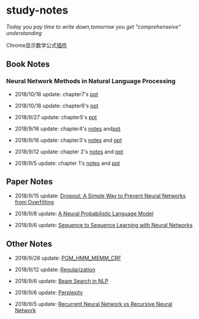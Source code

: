 
# study-notes


*Today you pay time to write down,tomorrow you get "comprehenseive" understanding*

Chrome显示数学公式[插件](https://chrome.google.com/webstore/detail/github-with-mathjax/ioemnmodlmafdkllaclgeombjnmnbima)

## Book Notes

### Neural Network Methods in Natural Language Processing

+ 2018/10/18 update: chapter7's [ppt](https://github.com/Albert-xy/study-notes/tree/master/Deep-Learning/nlp/books/Neural%20Network%20Methods%20in%20Natural%20Language%20Processing/NNMNLP_07_case_studies_of_NLP_features.pptx)

+ 2018/10/18 update: chapter6's [ppt](https://github.com/Albert-xy/study-notes/tree/master/Deep-Learning/nlp/books/Neural%20Network%20Methods%20in%20Natural%20Language%20Processing/NNMNLP_06_Features_for_textual_data.ppt)

+ 2018/9/27 update: chapter5's [ppt](https://github.com/Albert-xy/study-notes/tree/master/Deep-Learning/nlp/books/Neural%20Network%20Methods%20in%20Natural%20Language%20Processing/NNMNLP_05_Neural_Network_Training.pptx)

+ 2018/9/16 update: chapter4's [notes](https://github.com/Albert-xy/study-notes/blob/master/Deep-Learning/nlp/books/Neural%20Network%20Methods%20in%20Natural%20Language%20Processing/chapter4.md) and[ppt](
https://github.com/Albert-xy/study-notes/tree/master/Deep-Learning/nlp/books/Neural%20Network%20Methods%20in%20Natural%20Language%20Processing/NNMNLP_04_FeedForwardNeuralNetworks.pdf)

+ 2018/9/16 update: chapter3's [notes](https://github.com/Albert-xy/study-notes/blob/master/Deep-Learning/nlp/books/Neural%20Network%20Methods%20in%20Natural%20Language%20Processing/chapter3.md) and [ppt](
https://github.com/Albert-xy/study-notes/tree/master/Deep-Learning/nlp/books/Neural%20Network%20Methods%20in%20Natural%20Language%20Processing/NNMNLP_03_FromLinearModelsToMLP.pdf)

+ 2018/9/12 update: chapter 2's [notes](https://github.com/Albert-xy/study-notes/tree/master/Deep-Learning/nlp/books/Neural%20Network%20Methods%20in%20Natural%20Language%20Processing/chapter2.md)  and [ppt](
https://github.com/Albert-xy/study-notes/tree/master/Deep-Learning/nlp/books/Neural%20Network%20Methods%20in%20Natural%20Language%20Processing/NNMNLP_02_LearningBasicsAndLinearModels.pptx)

+ 2018/9/5 update: chapter 1's [notes](https://github.com/Albert-xy/study-notes/tree/master/Deep-Learning/nlp/books/Neural%20Network%20Methods%20in%20Natural%20Language%20Processing/chapter1.md)  and [ppt](
https://github.com/Albert-xy/study-notes/tree/master/Deep-Learning/nlp/books/Neural%20Network%20Methods%20in%20Natural%20Language%20Processing/NNMNLP_01_Introduction.pptx)

## Paper Notes

+ 2018/9/15 update: [Dropout: A Simple Way to Prevent Neural Networks from Overfitting]()

+ 2018/9/8 update: [A Neural Probabilistic Language Model]()

+ 2018/9/6 update: [Sequence to Sequence Learning with Neural Networks]()

## Other Notes

+ 2018/9/28 update: [PGM_HMM_MEMM_CRF](https://github.com/Albert-xy/study-notes/blob/master/Deep-Learning/nlp/PGM_HMM_MEMM_CRF.md)

+ 2018/9/12 update: [Regularization](https://github.com/Albert-xy/study-notes/blob/master/Deep-Learning/ml/regularization.md)

+ 2018/9/6 update: [Beam Search in NLP](https://github.com/Albert-xy/study-notes/blob/master/Deep-Learning/nlp/beam_search.md)

+ 2018/9/6 update: [Perplexity](https://github.com/Albert-xy/study-notes/blob/master/Deep-Learning/nlp/perplexity.md)

+ 2018/9/5 update: [Recurrent Neural Network vs Recursive Neural Network](https://github.com/Albert-xy/study-notes/blob/master/Deep-Learning/rnn/recurrent_vs_recursive.md)
